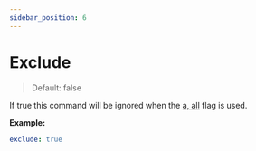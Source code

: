 ```yaml
---
sidebar_position: 6
---
```


# Exclude

> Default: false

If true this command will be ignored when the [a, all](../flags/all.mdx) flag is used.

**Example:**

```yaml
exclude: true
```
